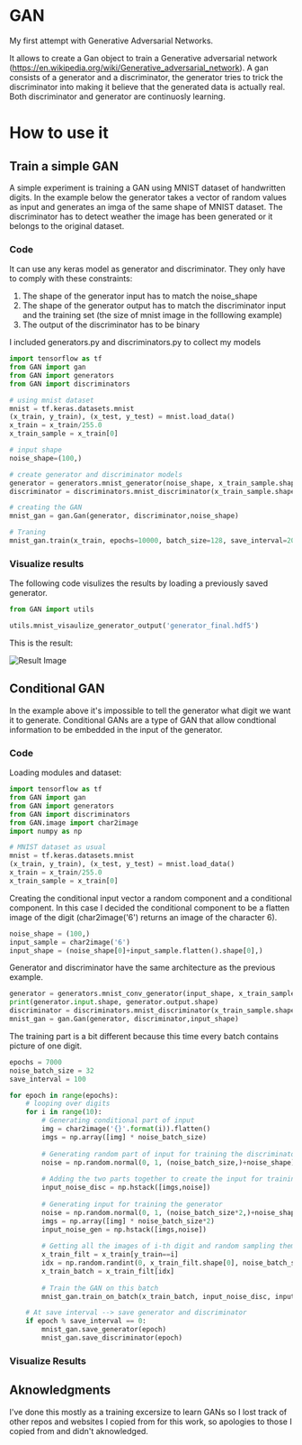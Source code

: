 # GAN
My first attempt with Generative Adversarial Networks. 

It allows to create a Gan object to train a Generative adversarial network (https://en.wikipedia.org/wiki/Generative_adversarial_network).
A gan consists of a generator and a discriminator, the generator tries to trick the discriminator into making it believe that the generated data is actually real. Both discriminator and generator are continuosly learning.

# How to use it
## Train a simple GAN
A simple experiment is training a GAN using MNIST dataset of handwritten digits. In the example below the generator takes a vector of random values as input and generates an imga of the same shape of MNIST dataset. The discriminator has to detect weather the image has been generated or it belongs to the original dataset.

### Code
It can use any keras model as generator and discriminator. They only have to comply with these constraints:
1. The shape of the generator input has to match the noise_shape
2. The shape of the generator output has to match the discriminator input and the training set (the size of mnist image in the folllowing example)
3. The output of the discriminator has to be binary 

I included generators.py and discriminators.py to collect my models

```python
import tensorflow as tf
from GAN import gan
from GAN import generators
from GAN import discriminators

# using mnist dataset
mnist = tf.keras.datasets.mnist
(x_train, y_train), (x_test, y_test) = mnist.load_data()
x_train = x_train/255.0
x_train_sample = x_train[0]

# input shape
noise_shape=(100,)

# create generator and discriminator models
generator = generators.mnist_generator(noise_shape, x_train_sample.shape)
discriminator = discriminators.mnist_discriminator(x_train_sample.shape)

# creating the GAN
mnist_gan = gan.Gan(generator, discriminator,noise_shape)

# Traning
mnist_gan.train(x_train, epochs=10000, batch_size=128, save_interval=200)
```

### Visualize results
The following code visulizes the results by loading a previously saved generator. 
```python
from GAN import utils

utils.mnist_visaulize_generator_output('generator_final.hdf5')
```
This is the result:


![Result Image](https://i.imgur.com/N8csSEu.png)

## Conditional GAN
In the example above it's impossible to tell the generator what digit we want it to generate. Conditional GANs are a type of GAN that allow condtional information to be embedded in the input of the generator.  
### Code
Loading modules and dataset:
```python
import tensorflow as tf
from GAN import gan
from GAN import generators
from GAN import discriminators
from GAN.image import char2image
import numpy as np

# MNIST dataset as usual
mnist = tf.keras.datasets.mnist
(x_train, y_train), (x_test, y_test) = mnist.load_data()
x_train = x_train/255.0
x_train_sample = x_train[0]
```

Creating the conditional input vector a random component and a conditional component. In this case I decided the conditional component to be a flatten image of the digit (char2image('6') returns an image of the character 6).
```python
noise_shape = (100,)
input_sample = char2image('6')
input_shape = (noise_shape[0]+input_sample.flatten().shape[0],)
```

Generator and discriminator have the same architecture as the previous example.
```python
generator = generators.mnist_conv_generator(input_shape, x_train_sample.shape)
print(generator.input.shape, generator.output.shape)
discriminator = discriminators.mnist_discriminator(x_train_sample.shape)
mnist_gan = gan.Gan(generator, discriminator,input_shape)
```

The training part is a bit different because this time every batch contains picture of one digit.
```python
epochs = 7000
noise_batch_size = 32
save_interval = 100

for epoch in range(epochs):
    # looping over digits
    for i in range(10):
        # Generating conditional part of input 
        img = char2image('{}'.format(i)).flatten()
        imgs = np.array([img] * noise_batch_size)
        
        # Generating random part of input for training the discriminator
        noise = np.random.normal(0, 1, (noise_batch_size,)+noise_shape)
        
        # Adding the two parts together to create the input for training the discriminator
        input_noise_disc = np.hstack([imgs,noise])
        
        # Generating input for training the generator 
        noise = np.random.normal(0, 1, (noise_batch_size*2,)+noise_shape)
        imgs = np.array([img] * noise_batch_size*2)
        input_noise_gen = np.hstack([imgs,noise])
        
        # Getting all the images of i-th digit and random sampling them
        x_train_filt = x_train[y_train==i]
        idx = np.random.randint(0, x_train_filt.shape[0], noise_batch_size)
        x_train_batch = x_train_filt[idx]
        
        # Train the GAN on this batch
        mnist_gan.train_on_batch(x_train_batch, input_noise_disc, input_noise_gen)

    # At save interval --> save generator and discriminator
    if epoch % save_interval == 0:
        mnist_gan.save_generator(epoch)
        mnist_gan.save_discriminator(epoch)
```

### Visualize Results
## Aknowledgments
I've done this mostly as a training excersize to learn GANs so I lost track of other repos and websites I copied from for this work, so apologies to those I copied from and didn't aknowledged.
